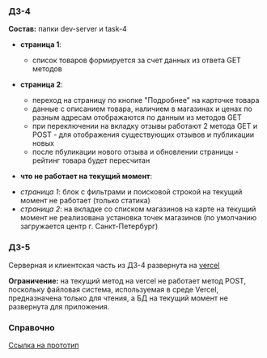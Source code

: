 ### ДЗ-4

**Состав:** папки dev-server и task-4

* **страница 1**:
  
  - список товаров формируется за счет данных из ответа GET методов

* **страница 2**:
  
  - переход на страницу по кнопке "Подробнее" на карточке товара
  - данные с описанием товара, наличием в магазинах и ценах по разным адресам отображаются по данным из методов GET
  - при переключении на вкладку отзывы работают 2 метода GET и POST - для отображения существующих отзывов и публикации новых
  - после пбуликации нового отзыва и обновлении страницы - рейтинг товара будет пересчитан
 
* **что не работает на текущий момент**:
- *страница 1*: блок с фильтрами и поисковой строкой на текущий момент не работает (только статика)
- *страница 2*: на вкладке со списком магазинов на карте на текущий момент не реализована установка точек магазинов (по умолчанию загружается центр г. Санкт-Петербург)

### ДЗ-5

Серверная и клиентская часть из ДЗ-4 развернута на [vercel](https://project-client-new.vercel.app/)

**Ограничение:** на текущий метод на vercel не работает метод POST, поскольку файловая система, используемая в среде Vercel, предназначена только для чтения, а БД на текущий момент не развернута для приложения.

### Справочно
[Ссылка на прототип](https://www.figma.com/design/1CXNcFCyTqHNTctF1GhUAI/Project_%D0%9A%D1%83%D0%B7%D0%BD%D0%B5%D1%86%D0%BE%D0%B2%D0%B0-%D0%9C%D0%B0%D1%80%D0%B8%D1%8F?node-id=2313-18&t=AgsILRwFLAshkjXq-1)
